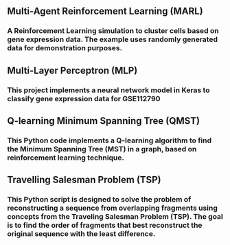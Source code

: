 ## Multi-Agent Reinforcement Learning (MARL)
### A Reinforcement Learning simulation to cluster cells based on gene expression data. The example uses randomly generated data for demonstration purposes.

## Multi-Layer Perceptron (MLP)
### This project implements a neural network model in Keras to classify gene expression data for GSE112790 

## Q-learning Minimum Spanning Tree (QMST)
### This Python code implements a Q-learning algorithm to find the Minimum Spanning Tree (MST) in a graph, based on reinforcement learning technique. 

## Travelling Salesman Problem (TSP)
### This Python script is designed to solve the problem of reconstructing a sequence from overlapping fragments using concepts from the Traveling Salesman Problem (TSP). The goal is to find the order of fragments that best reconstruct the original sequence with the least difference.
